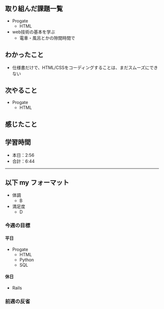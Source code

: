 ## 取り組んだ課題一覧

- Progate
  - HTML
- web技術の基本を学ぶ
  - 電車・風呂とかの隙間時間で

## わかったこと

- 仕様書だけで、HTML/CSSをコーディングすることは、まだスムーズにできない

## 次やること

- Progate
  - HTML

## 感じたこと


## 学習時間

- 本日：2:56
- 合計：6:44

---

## 以下 my フォーマット

- 体調
  - B
- 満足度
  - D

### 今週の目標

#### 平日

- Progate
  - HTML
  - Python
  - SQL

#### 休日

- Rails

### 前週の反省

